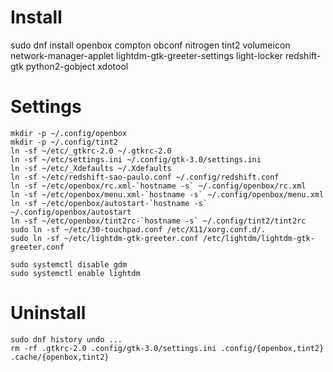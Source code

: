 # Install
sudo dnf install openbox compton obconf nitrogen tint2 volumeicon network-manager-applet lightdm-gtk-greeter-settings light-locker redshift-gtk python2-gobject xdotool

# Settings
```
mkdir -p ~/.config/openbox
mkdir -p ~/.config/tint2
ln -sf ~/etc/_gtkrc-2.0 ~/.gtkrc-2.0
ln -sf ~/etc/settings.ini ~/.config/gtk-3.0/settings.ini
ln -sf ~/etc/_Xdefaults ~/.Xdefaults
ln -sf ~/etc/redshift-sao-paulo.conf ~/.config/redshift.conf
ln -sf ~/etc/openbox/rc.xml-`hostname -s` ~/.config/openbox/rc.xml
ln -sf ~/etc/openbox/menu.xml-`hostname -s` ~/.config/openbox/menu.xml
ln -sf ~/etc/openbox/autostart-`hostname -s` ~/.config/openbox/autostart
ln -sf ~/etc/openbox/tint2rc-`hostname -s` ~/.config/tint2/tint2rc
sudo ln -sf ~/etc/30-touchpad.conf /etc/X11/xorg.conf.d/.
sudo ln -sf ~/etc/lightdm-gtk-greeter.conf /etc/lightdm/lightdm-gtk-greeter.conf

sudo systemctl disable gdm
sudo systemctl enable lightdm
```

# Uninstall
```
sudo dnf history undo ...
rm -rf .gtkrc-2.0 .config/gtk-3.0/settings.ini .config/{openbox,tint2} .cache/{openbox,tint2}
```
